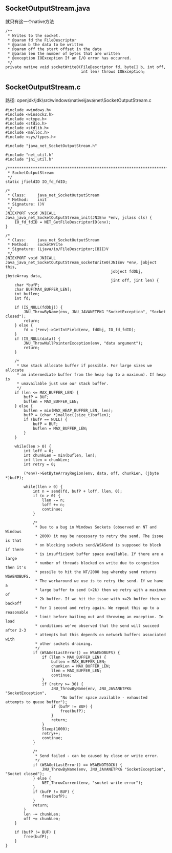 ## SocketOutputStream.java

就只有这一个native方法

    /**
     * Writes to the socket.
     * @param fd the FileDescriptor
     * @param b the data to be written
     * @param off the start offset in the data
     * @param len the number of bytes that are written
     * @exception IOException If an I/O error has occurred.
     */
    private native void socketWrite0(FileDescriptor fd, byte[] b, int off,
                                     int len) throws IOException;


## SocketOutputStream.c

路径: openjdk\jdk\src\windows\native\java\net\SocketOutputStream.c

    #include <windows.h>
    #include <winsock2.h>
    #include <ctype.h>
    #include <stdio.h>
    #include <stdlib.h>
    #include <malloc.h>
    #include <sys/types.h>
    
    #include "java_net_SocketOutputStream.h"
    
    #include "net_util.h"
    #include "jni_util.h"
    
    /************************************************************************
     * SocketOutputStream
     */
    static jfieldID IO_fd_fdID;
    
    /*
     * Class:     java_net_SocketOutputStream
     * Method:    init
     * Signature: ()V
     */
    JNIEXPORT void JNICALL
    Java_java_net_SocketOutputStream_init(JNIEnv *env, jclass cls) {
        IO_fd_fdID = NET_GetFileDescriptorID(env);
    }
    
    /*
     * Class:     java_net_SocketOutputStream
     * Method:    socketWrite
     * Signature: (Ljava/io/FileDescriptor;[BII)V
     */
    JNIEXPORT void JNICALL
    Java_java_net_SocketOutputStream_socketWrite0(JNIEnv *env, jobject this,
                                                  jobject fdObj, jbyteArray data,
                                                  jint off, jint len) {
        char *bufP;
        char BUF[MAX_BUFFER_LEN];
        int buflen;
        int fd;
    
        if (IS_NULL(fdObj)) {
            JNU_ThrowByName(env, JNU_JAVANETPKG "SocketException", "Socket closed");
            return;
        } else {
            fd = (*env)->GetIntField(env, fdObj, IO_fd_fdID);
        }
        if (IS_NULL(data)) {
            JNU_ThrowNullPointerException(env, "data argument");
            return;
        }
    
        /*
         * Use stack allocate buffer if possible. For large sizes we allocate
         * an intermediate buffer from the heap (up to a maximum). If heap is
         * unavailable just use our stack buffer.
         */
        if (len <= MAX_BUFFER_LEN) {
            bufP = BUF;
            buflen = MAX_BUFFER_LEN;
        } else {
            buflen = min(MAX_HEAP_BUFFER_LEN, len);
            bufP = (char *)malloc((size_t)buflen);
            if (bufP == NULL) {
                bufP = BUF;
                buflen = MAX_BUFFER_LEN;
            }
        }
    
        while(len > 0) {
            int loff = 0;
            int chunkLen = min(buflen, len);
            int llen = chunkLen;
            int retry = 0;
    
            (*env)->GetByteArrayRegion(env, data, off, chunkLen, (jbyte *)bufP);
    
            while(llen > 0) {
                int n = send(fd, bufP + loff, llen, 0);
                if (n > 0) {
                    llen -= n;
                    loff += n;
                    continue;
                }
    
                /*
                 * Due to a bug in Windows Sockets (observed on NT and Windows
                 * 2000) it may be necessary to retry the send. The issue is that
                 * on blocking sockets send/WSASend is supposed to block if there
                 * is insufficient buffer space available. If there are a large
                 * number of threads blocked on write due to congestion then it's
                 * possile to hit the NT/2000 bug whereby send returns WSAENOBUFS.
                 * The workaround we use is to retry the send. If we have a
                 * large buffer to send (>2k) then we retry with a maximum of
                 * 2k buffer. If we hit the issue with <=2k buffer then we backoff
                 * for 1 second and retry again. We repeat this up to a reasonable
                 * limit before bailing out and throwing an exception. In load
                 * conditions we've observed that the send will succeed after 2-3
                 * attempts but this depends on network buffers associated with
                 * other sockets draining.
                 */
                if (WSAGetLastError() == WSAENOBUFS) {
                    if (llen > MAX_BUFFER_LEN) {
                        buflen = MAX_BUFFER_LEN;
                        chunkLen = MAX_BUFFER_LEN;
                        llen = MAX_BUFFER_LEN;
                        continue;
                    }
                    if (retry >= 30) {
                        JNU_ThrowByName(env, JNU_JAVANETPKG "SocketException",
                            "No buffer space available - exhausted attempts to queue buffer");
                        if (bufP != BUF) {
                            free(bufP);
                        }
                        return;
                    }
                    Sleep(1000);
                    retry++;
                    continue;
                }
    
                /*
                 * Send failed - can be caused by close or write error.
                 */
                if (WSAGetLastError() == WSAENOTSOCK) {
                    JNU_ThrowByName(env, JNU_JAVANETPKG "SocketException", "Socket closed");
                } else {
                    NET_ThrowCurrent(env, "socket write error");
                }
                if (bufP != BUF) {
                    free(bufP);
                }
                return;
            }
            len -= chunkLen;
            off += chunkLen;
        }
    
        if (bufP != BUF) {
            free(bufP);
        }
    }